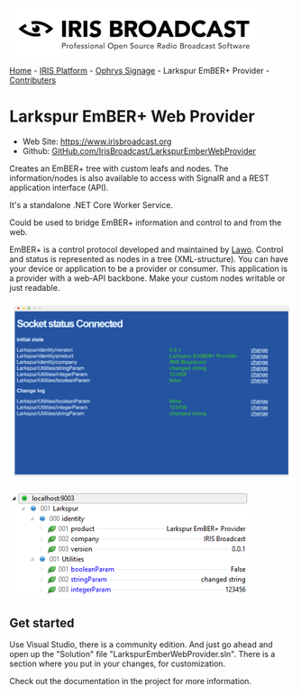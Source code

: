 ![IRIS Broadcast](../logo-iris.png)

[Home](../README.md) - [IRIS Platform](../README_IRIS.md) - [Ophrys Signage](../ophrys/README.md) - Larkspur EmBER+ Provider - [Contributers](../README_CONTRIBUTERS.md)

# Larkspur EmBER+ Web Provider

* Web Site: https://www.irisbroadcast.org
* Github: [GitHub.com/IrisBroadcast/LarkspurEmberWebProvider](https://github.com/IrisBroadcast/LarkspurEmberWebProvider)

Creates an EmBER+ tree with custom leafs and nodes. The information/nodes
is also available to access with SignalR and a REST application interface (API).

It's a standalone .NET Core Worker Service.

Could be used to bridge EmBER+ information and control to and from the web.

EmBER+ is a control protocol developed and maintained by [Lawo](https://github.com/Lawo).
Control and status is represented as nodes in a tree (XML-structure). You can
have your device or application to be a provider or consumer. This application
is a provider with a web-API backbone. Make your custom nodes writable or just readable.

![Larkspur Ember Provider Web Endpoint Screenshot](webpage-larkspurweb.png)

![Larkspur Ember Provider View Screenshot](larkspur-emberview.png)

## Get started
Use Visual Studio, there is a community edition. And just go ahead and open up the "Solution" file "LarkspurEmberWebProvider.sln". There is a section where you put in your changes, for customization.

Check out the documentation in the project for more information.
